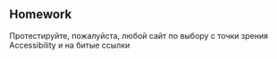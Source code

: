 ## Homework


Протестируйте, пожалуйста, любой сайт по выбору с точки зрения Accessibility и на битые ссылки
